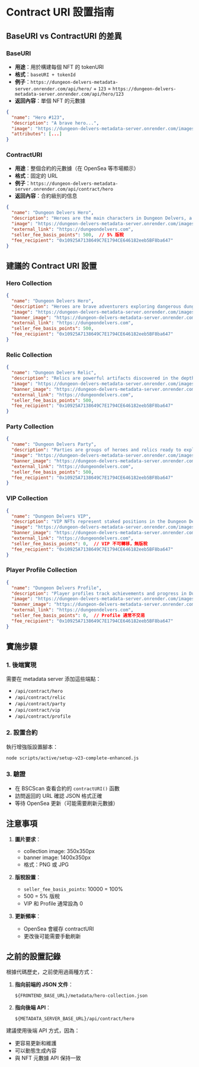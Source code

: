 # Contract URI 設置指南

## BaseURI vs ContractURI 的差異

### BaseURI
- **用途**：用於構建每個 NFT 的 tokenURI
- **格式**：`baseURI + tokenId`
- **例子**：`https://dungeon-delvers-metadata-server.onrender.com/api/hero/` + `123` = `https://dungeon-delvers-metadata-server.onrender.com/api/hero/123`
- **返回內容**：單個 NFT 的元數據
```json
{
  "name": "Hero #123",
  "description": "A brave hero...",
  "image": "https://dungeon-delvers-metadata-server.onrender.com/images/hero/123.png",
  "attributes": [...]
}
```

### ContractURI
- **用途**：整個合約的元數據（在 OpenSea 等市場顯示）
- **格式**：固定的 URL
- **例子**：`https://dungeon-delvers-metadata-server.onrender.com/api/contract/hero`
- **返回內容**：合約級別的信息
```json
{
  "name": "Dungeon Delvers Hero",
  "description": "Heroes are the main characters in Dungeon Delvers, a blockchain-based dungeon exploration game.",
  "image": "https://dungeon-delvers-metadata-server.onrender.com/images/hero-collection.png",
  "external_link": "https://dungeondelvers.com",
  "seller_fee_basis_points": 500,  // 5% 版稅
  "fee_recipient": "0x10925A7138649C7E1794CE646182eeb5BF8ba647"
}
```

## 建議的 Contract URI 設置

### Hero Collection
```json
{
  "name": "Dungeon Delvers Hero",
  "description": "Heroes are brave adventurers exploring dangerous dungeons in the Dungeon Delvers universe.",
  "image": "https://dungeon-delvers-metadata-server.onrender.com/images/hero-collection.png",
  "banner_image": "https://dungeon-delvers-metadata-server.onrender.com/images/hero-banner.png",
  "external_link": "https://dungeondelvers.com",
  "seller_fee_basis_points": 500,
  "fee_recipient": "0x10925A7138649C7E1794CE646182eeb5BF8ba647"
}
```

### Relic Collection
```json
{
  "name": "Dungeon Delvers Relic",
  "description": "Relics are powerful artifacts discovered in the depths of dungeons.",
  "image": "https://dungeon-delvers-metadata-server.onrender.com/images/relic-collection.png",
  "banner_image": "https://dungeon-delvers-metadata-server.onrender.com/images/relic-banner.png",
  "external_link": "https://dungeondelvers.com",
  "seller_fee_basis_points": 500,
  "fee_recipient": "0x10925A7138649C7E1794CE646182eeb5BF8ba647"
}
```

### Party Collection
```json
{
  "name": "Dungeon Delvers Party",
  "description": "Parties are groups of heroes and relics ready to explore dungeons together.",
  "image": "https://dungeon-delvers-metadata-server.onrender.com/images/party-collection.png",
  "banner_image": "https://dungeon-delvers-metadata-server.onrender.com/images/party-banner.png",
  "external_link": "https://dungeondelvers.com",
  "seller_fee_basis_points": 500,
  "fee_recipient": "0x10925A7138649C7E1794CE646182eeb5BF8ba647"
}
```

### VIP Collection
```json
{
  "name": "Dungeon Delvers VIP",
  "description": "VIP NFTs represent staked positions in the Dungeon Delvers ecosystem.",
  "image": "https://dungeon-delvers-metadata-server.onrender.com/images/vip-collection.png",
  "banner_image": "https://dungeon-delvers-metadata-server.onrender.com/images/vip-banner.png",
  "external_link": "https://dungeondelvers.com",
  "seller_fee_basis_points": 0,  // VIP 不可轉移，無版稅
  "fee_recipient": "0x10925A7138649C7E1794CE646182eeb5BF8ba647"
}
```

### Player Profile Collection
```json
{
  "name": "Dungeon Delvers Profile",
  "description": "Player profiles track achievements and progress in Dungeon Delvers.",
  "image": "https://dungeon-delvers-metadata-server.onrender.com/images/profile-collection.png",
  "banner_image": "https://dungeon-delvers-metadata-server.onrender.com/images/profile-banner.png",
  "external_link": "https://dungeondelvers.com",
  "seller_fee_basis_points": 0,  // Profile 通常不交易
  "fee_recipient": "0x10925A7138649C7E1794CE646182eeb5BF8ba647"
}
```

## 實施步驟

### 1. 後端實現
需要在 metadata server 添加這些端點：
- `/api/contract/hero`
- `/api/contract/relic`
- `/api/contract/party`
- `/api/contract/vip`
- `/api/contract/profile`

### 2. 設置合約
執行增強版設置腳本：
```bash
node scripts/active/setup-v23-complete-enhanced.js
```

### 3. 驗證
- 在 BSCScan 查看合約的 `contractURI()` 函數
- 訪問返回的 URL 確認 JSON 格式正確
- 等待 OpenSea 更新（可能需要刷新元數據）

## 注意事項

1. **圖片要求**：
   - collection image: 350x350px
   - banner image: 1400x350px
   - 格式：PNG 或 JPG

2. **版稅設置**：
   - `seller_fee_basis_points`: 10000 = 100%
   - 500 = 5% 版稅
   - VIP 和 Profile 通常設為 0

3. **更新頻率**：
   - OpenSea 會緩存 contractURI
   - 更改後可能需要手動刷新

## 之前的設置記錄

根據代碼歷史，之前使用過兩種方式：

1. **指向前端的 JSON 文件**：
   ```
   ${FRONTEND_BASE_URL}/metadata/hero-collection.json
   ```

2. **指向後端 API**：
   ```
   ${METADATA_SERVER_BASE_URL}/api/contract/hero
   ```

建議使用後端 API 方式，因為：
- 更容易更新和維護
- 可以動態生成內容
- 與 NFT 元數據 API 保持一致